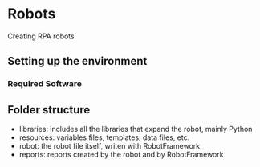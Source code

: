 # Robots
Creating RPA robots

## Setting up the environment

### Required Software



## Folder structure
- libraries: includes all the libraries that expand the robot, mainly Python
- resources: variables files, templates, data files, etc.
- robot: the robot file itself, writen with RobotFramework
- reports: reports created by the robot and by RobotFramework